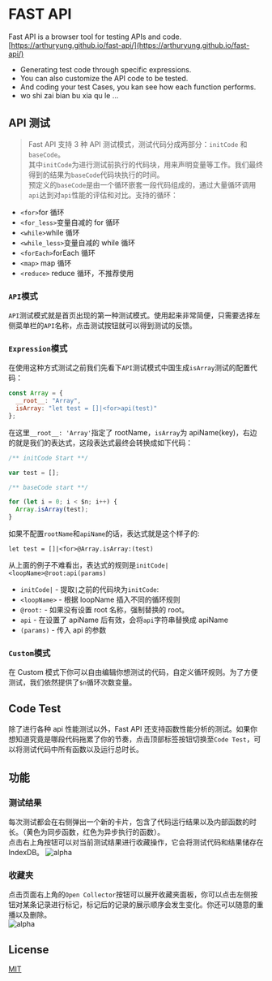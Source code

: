 # FAST API

Fast API is a browser tool for testing APIs and code. [https://arthuryung.github.io/fast-api/](https://arthuryung.github.io/fast-api/)

- Generating test code through specific expressions.
- You can also customize the API code to be tested.
- And coding your test Cases, you kan see how each function performs.
- wo shi zai bian bu xia qu le ...
   

## API 测试
   

> Fast API 支持 3 种 API 测试模式，测试代码分成两部分：`initCode` 和 `baseCode`。<br>
> 其中`initCode`为进行测试前执行的代码块，用来声明变量等工作。我们最终得到的结果为`baseCode`代码块执行的时间。<br>
> 预定义的`baseCode`是由一个循环嵌套一段代码组成的，通过大量循环调用`api`达到对`api`性能的评估和对比。支持的循环：
   

- `<for>`for 循环
- `<for_less>`变量自减的 for 循环
- `<while>`while 循环
- `<while_less>`变量自减的 while 循环
- `<forEach>`forEach 循环
- `<map>` map 循环
- `<reduce>` reduce 循环，不推荐使用
   

### `API`模式
   

`API`测试模式就是首页出现的第一种测试模式。使用起来非常简便，只需要选择左侧菜单栏的`API`名称，点击测试按钮就可以得到测试的反馈。
   

### `Expression`模式   
   

在使用这种方式测试之前我们先看下`API`测试模式中国生成`isArray`测试的配置代码：

```js
const Array = {
  __root__: "Array",
  isArray: "let test = []|<for>api(test)"
};
```

在这里`__root__: 'Array'`指定了 rootName，`isArray`为 apiName(key)，右边的就是我们的表达式，这段表达式最终会转换成如下代码：

```js
/** initCode Start **/

var test = [];

/** baseCode start **/

for (let i = 0; i < $n; i++) {
  Array.isArray(test);
}
```

如果不配置`rootName`和`apiName`的话，表达式就是这个样子的:

```base
let test = []|<for>@Array.isArray:(test)
```

从上面的例子不难看出，表达式的规则是`initCode|<loopName>@root:api(params)`

- `initCode|` - 提取`|`之前的代码块为`initCode`:
- `<loopName>` - 根据 loopName 插入不同的循环规则
- `@root:` - 如果没有设置 root 名称，强制替换的 root。
- `api` - 在设置了 apiName 后有效，会将`api`字符串替换成 apiName
- `(params)` - 传入 api 的参数   
   

### `Custom`模式   
   
  
在 Custom 模式下你可以自由编辑你想测试的代码，自定义循环规则。为了方便测试，我们依然提供了`$n`循环次数变量。   
   

## Code Test
   

除了进行各种 api 性能测试以外，Fast API 还支持函数性能分析的测试。如果你想知道究竟是哪段代码拖累了你的节奏，点击顶部标签按钮切换至`Code Test`，可以将测试代码中所有函数以及运行总时长。
   

## 功能
   
### 测试结果
   

每次测试都会在右侧弹出一个新的卡片，包含了代码运行结果以及内部函数的时长。（黄色为同步函数，红色为异步执行的函数）。<br>
点击右上角按钮可以对当前测试结果进行收藏操作，它会将测试代码和结果储存在 IndexDB。
![alpha](http://cdn.toofook.com/blog/images/pic1.png)   
   

### 收藏夹   


点击页面右上角的`Open Collector`按钮可以展开收藏夹面板，你可以点击左侧按钮对某条记录进行标记，标记后的记录的展示顺序会发生变化。你还可以随意的重播以及删除。   
![alpha](http://cdn.toofook.com/blog/images/pic2.png)   
   

## License

[MIT](LICENSE)
